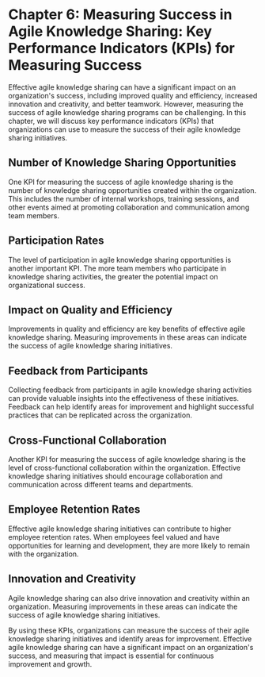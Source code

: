 Chapter 6: Measuring Success in Agile Knowledge Sharing: Key Performance Indicators (KPIs) for Measuring Success
================================================================================================================

Effective agile knowledge sharing can have a significant impact on an organization's success, including improved quality and efficiency, increased innovation and creativity, and better teamwork. However, measuring the success of agile knowledge sharing programs can be challenging. In this chapter, we will discuss key performance indicators (KPIs) that organizations can use to measure the success of their agile knowledge sharing initiatives.

Number of Knowledge Sharing Opportunities
-----------------------------------------

One KPI for measuring the success of agile knowledge sharing is the number of knowledge sharing opportunities created within the organization. This includes the number of internal workshops, training sessions, and other events aimed at promoting collaboration and communication among team members.

Participation Rates
-------------------

The level of participation in agile knowledge sharing opportunities is another important KPI. The more team members who participate in knowledge sharing activities, the greater the potential impact on organizational success.

Impact on Quality and Efficiency
--------------------------------

Improvements in quality and efficiency are key benefits of effective agile knowledge sharing. Measuring improvements in these areas can indicate the success of agile knowledge sharing initiatives.

Feedback from Participants
--------------------------

Collecting feedback from participants in agile knowledge sharing activities can provide valuable insights into the effectiveness of these initiatives. Feedback can help identify areas for improvement and highlight successful practices that can be replicated across the organization.

Cross-Functional Collaboration
------------------------------

Another KPI for measuring the success of agile knowledge sharing is the level of cross-functional collaboration within the organization. Effective knowledge sharing initiatives should encourage collaboration and communication across different teams and departments.

Employee Retention Rates
------------------------

Effective agile knowledge sharing initiatives can contribute to higher employee retention rates. When employees feel valued and have opportunities for learning and development, they are more likely to remain with the organization.

Innovation and Creativity
-------------------------

Agile knowledge sharing can also drive innovation and creativity within an organization. Measuring improvements in these areas can indicate the success of agile knowledge sharing initiatives.

By using these KPIs, organizations can measure the success of their agile knowledge sharing initiatives and identify areas for improvement. Effective agile knowledge sharing can have a significant impact on an organization's success, and measuring that impact is essential for continuous improvement and growth.
